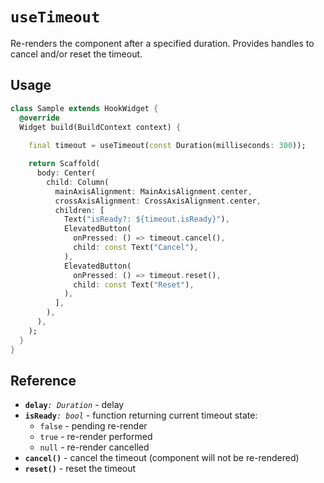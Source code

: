 # `useTimeout`

Re-renders the component after a specified duration.
Provides handles to cancel and/or reset the timeout.

## Usage

```dart
class Sample extends HookWidget {
  @override
  Widget build(BuildContext context) {
    
    final timeout = useTimeout(const Duration(milliseconds: 300));

    return Scaffold(
      body: Center(
        child: Column(
          mainAxisAlignment: MainAxisAlignment.center,
          crossAxisAlignment: CrossAxisAlignment.center,
          children: [
            Text("isReady?: ${timeout.isReady}"),
            ElevatedButton(
              onPressed: () => timeout.cancel(),
              child: const Text("Cancel"),
            ),
            ElevatedButton(
              onPressed: () => timeout.reset(),
              child: const Text("Reset"),
            ),
          ],
        ),
      ),
    );
  }
}
```
## Reference

- **`delay`**_`: Duration`_ - delay
- **`isReady`**_`: bool`_ - function returning current timeout state:
    - `false` - pending re-render
    - `true` - re-render performed
    - `null` - re-render cancelled
- **`cancel()`** - cancel the timeout (component will not be re-rendered)
- **`reset()`** - reset the timeout